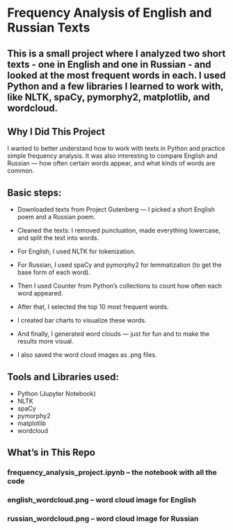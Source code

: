 # Frequency Analysis of English and Russian Texts

## This is a small project where I analyzed two short texts - one in English and one in Russian - and looked at the most frequent words in each. I used Python and a few libraries I learned to work with, like NLTK, spaCy, pymorphy2, matplotlib, and wordcloud.

## Why I Did This Project
I wanted to better understand how to work with texts in Python and practice simple frequency analysis. It was also interesting to compare English and Russian — how often certain words appear, and what kinds of words are common.

## Basic steps: 
- Downloaded texts from Project Gutenberg — I picked a short English poem and a Russian poem.

- Cleaned the texts: I removed punctuation, made everything lowercase, and split the text into words.

- For English, I used NLTK for tokenization.

- For Russian, I used spaCy and pymorphy2 for lemmatization (to get the base form of each word).

- Then I used Counter from Python’s collections to count how often each word appeared.

- After that, I selected the top 10 most frequent words.

- I created bar charts to visualize these words.

- And finally, I generated word clouds — just for fun and to make the results more visual.

- I also saved the word cloud images as .png files.

## Tools and Libraries used:
- Python (Jupyter Notebook)
- NLTK
- spaCy
- pymorphy2
- matplotlib
- wordcloud

## What’s in This Repo
### frequency_analysis_project.ipynb – the notebook with all the code
### english_wordcloud.png – word cloud image for English
### russian_wordcloud.png – word cloud image for Russian
  
